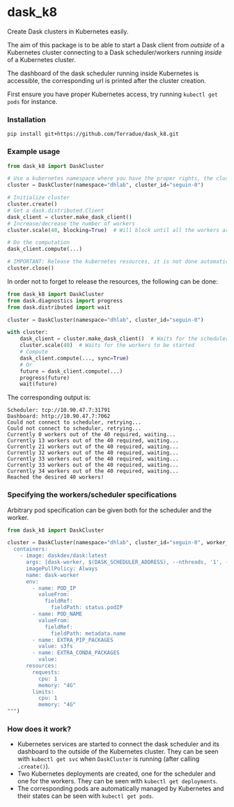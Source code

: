 # dask_k8

Create Dask clusters in Kubernetes easily.

The aim of this package is to be able to start a Dask client from _outside_ of a Kubernetes cluster 
connecting to a Dask scheduler/workers running _inside_ of a Kubernetes cluster.

The dashboard of the dask scheduler running inside Kubernetes is accessible, the corresponding url is printed after the cluster creation.

First ensure you have proper Kubernetes access, try running `kubectl get pods` for instance.

### Installation

```
pip install git+https://github.com/Terradue/dask_k8.git
```

### Example usage

```python
from dask_k8 import DaskCluster

# Use a kubernetes namespace where you have the proper rights, the cluster_id is to distinguish between possible different clusters
cluster = DaskCluster(namespace="dhlab", cluster_id="seguin-0")

# Initialize cluster
cluster.create()
# Get a dask.distributed.Client
dask_client = cluster.make_dask_client()
# Increase/decrease the number of workers
cluster.scale(40, blocking=True)  # Will block until all the workers are effectively connected to the scheduler

# Do the computation
dask_client.compute(...)

# IMPORTANT: Release the kubernetes resources, it is not done automatically
cluster.close()
```

In order not to forget to release the resources, the following can be done:
```python
from dask_k8 import DaskCluster
from dask.diagnostics import progress
from dask.distributed import wait

cluster = DaskCluster(namespace="dhlab", cluster_id="seguin-0")

with cluster:
    dask_client = cluster.make_dask_client()  # Waits for the scheduler to be started
    cluster.scale(40)  # Waits for the workers to be started
    # Compute
    dask_client.compute(..., sync=True)
    # Or
    future = dask_client.compute(...)
    progress(future)
    wait(future)
```

The corresponding output is:
```
Scheduler: tcp://10.90.47.7:31791
Dashboard: http://10.90.47.7:7062
Could not connect to scheduler, retrying...
Could not connect to scheduler, retrying...
Currently 0 workers out of the 40 required, waiting...
Currently 13 workers out of the 40 required, waiting...
Currently 21 workers out of the 40 required, waiting...
Currently 32 workers out of the 40 required, waiting...
Currently 33 workers out of the 40 required, waiting...
Currently 33 workers out of the 40 required, waiting...
Currently 34 workers out of the 40 required, waiting...
Reached the desired 40 workers!
```

### Specifying the workers/scheduler specifications

Arbitrary pod specification can be given both for the scheduler and the worker.
```python
from dask_k8 import DaskCluster

cluster = DaskCluster(namespace="dhlab", cluster_id="seguin-0", worker_pod_spec="""
  containers:
    - image: daskdev/dask:latest
      args: [dask-worker, $(DASK_SCHEDULER_ADDRESS), --nthreads, '1', --no-bokeh, --memory-limit, 4GB, --death-timeout, '60']
      imagePullPolicy: Always
      name: dask-worker
      env:
        - name: POD_IP
          valueFrom:
            fieldRef:
              fieldPath: status.podIP
        - name: POD_NAME
          valueFrom:
            fieldRef:
              fieldPath: metadata.name
        - name: EXTRA_PIP_PACKAGES
          value: s3fs
        - name: EXTRA_CONDA_PACKAGES
          value: 
      resources:
        requests:
          cpu: 1
          memory: "4G"
        limits:
          cpu: 1
          memory: "4G"
""")
```

### How does it work?

- Kubernetes services are started to connect the dask scheduler and its dashboard to the outside of the Kubernetes cluster. They can be seen 
with `kubectl get svc` when `DaskCluster` is running (after calling `.create()`). 
- Two Kubernetes deployments are created, one for the scheduler and one for the workers. They can be seen with `kubectl get deployments`.
- The corresponding pods are automatically managed by Kubernetes and their states can be seen with `kubectl get pods`.
